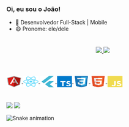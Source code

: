### Oi, eu sou o João! 
- 🔭 Desenvolvedor Full-Stack | Mobile
- 😄 Pronome: ele/dele
  
#

<div align="center">
  <a href="https://github.com/marcelinx">
  <img height="180em" src="https://github-readme-stats.vercel.app/api?username=marcelinx&show_icons=true&theme=dark&include_all_commits=true&count_private=true"/>
  <img height="180em" src="https://github-readme-stats.vercel.app/api/top-langs/?username=marcelinx&layout=compact&langs_count=7&theme=dark"/>
</div>
  
  #
  
  <div style="display: inline_block"><br>
  
  
 
  <img align="center" alt="Joao-Angular" height="30" width="40" src="https://raw.githubusercontent.com/devicons/devicon/master/icons/angularjs/angularjs-original.svg">
  <img align="center" alt="Joao-React" height="30" width="40" src="https://raw.githubusercontent.com/devicons/devicon/master/icons/react/react-original.svg">
  
  <img align="center" alt="Joao-Fl" height="30" width="40" src="https://raw.githubusercontent.com/devicons/devicon/master/icons/flutter/flutter-plain.svg">
  
  <img align="center" alt="Joao-Typescript" height="30" width="40" src="https://raw.githubusercontent.com/devicons/devicon/master/icons/typescript/typescript-original.svg">
  <img align="center" alt="Joao-CSS" height="30" width="40" src="https://raw.githubusercontent.com/devicons/devicon/master/icons/css3/css3-original.svg">    
  <img align="center" alt="Joao-HTML" height="30" width="40" src="https://raw.githubusercontent.com/devicons/devicon/master/icons/html5/html5-original.svg"> 
  <img align="center" alt="Joao-Js" height="30" width="40" src="https://raw.githubusercontent.com/devicons/devicon/master/icons/javascript/javascript-plain.svg">
  
</div>

  #
  
<div> 
  <a href = "mailto:joaoluizmarcelinoribeiro@gmail.com"><img src="https://img.shields.io/badge/-Gmail-%23333?style=for-the-badge&logo=gmail&logoColor=white" target="_blank"></a>
  <a href="http://linkedin.com/in/jo%C3%A3o-luiz-marcelino" target="_blank"><img src="https://img.shields.io/badge/-LinkedIn-%230077B5?style=for-the-badge&logo=linkedin&logoColor=white" target="_blank"></a> 
 
  ![Snake animation](https://github.com/marcelinx/marcelinx/blob/output/github-contribution-grid-snake.svg)
 
</div>
